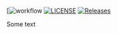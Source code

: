 [![workflow](https://github.com/JadenM512/seMethods/actions/workflows/main.yml/badge.svg)
[![LICENSE](https://img.shields.io/github/license/JadenM512/seMethods.svg?style=flat-square)](https://github.com/JadeM512/seMethods/blob/master/LICENSE)
[![Releases](https://img.shields.io/github/release/JadenM512/seMethods/all.svg?style=flat-square)](https://github.com/JadenM512/seMethods/releases)

Some text
